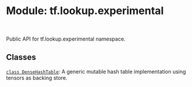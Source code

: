 <div itemscope itemtype="http://developers.google.com/ReferenceObject">
<meta itemprop="name" content="tf.lookup.experimental" />
<meta itemprop="path" content="Stable" />
</div>

# Module: tf.lookup.experimental


<table class="tfo-notebook-buttons tfo-api" align="left">
</table>



Public API for tf.lookup.experimental namespace.



## Classes

[`class DenseHashTable`](../../tf/lookup/experimental/DenseHashTable.md): A generic mutable hash table implementation using tensors as backing store.

